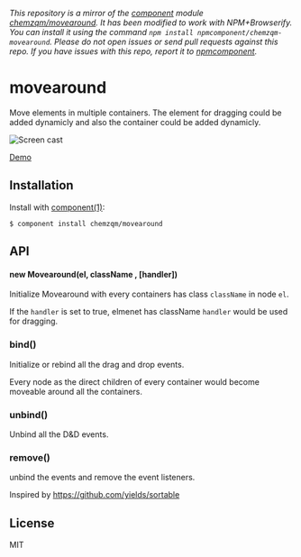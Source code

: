 *This repository is a mirror of the [component](http://component.io) module [chemzqm/movearound](http://github.com/chemzqm/movearound). It has been modified to work with NPM+Browserify. You can install it using the command `npm install npmcomponent/chemzqm-movearound`. Please do not open issues or send pull requests against this repo. If you have issues with this repo, report it to [npmcomponent](https://github.com/airportyh/npmcomponent).*

# movearound

  Move elements in multiple containers. The element for dragging could be added dynamicly and also the container could be added dynamicly.

  ![Screen cast](http://chemzqm.github.io/movearound/screencast.png)

  [Demo](http://chemzqm.github.io/movearound/index.html)

## Installation

  Install with [component(1)](http://component.io):

    $ component install chemzqm/movearound

## API

#### new Movearound(el, className , [handler])

Initialize Movearound with every containers has class `className` in node `el`.

If the `handler` is set to true, elmenet has className `handler` would be used for dragging.

### bind()

Initialize or rebind all the drag and drop events.

Every node as the direct children of every container would become moveable around all the containers.

### unbind()

Unbind all the D&D events.

### remove()

unbind the events and remove the event listeners.

Inspired by <https://github.com/yields/sortable>

## License

  MIT
